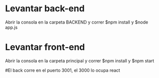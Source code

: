 # Levantar back-end

Abrir la consola en la carpeta BACKEND y correr $npm install y $node app.js

# Levantar front-end

Abrir la consola en la carpeta principal y correr $npm install y $npm start

#El back corre en el puerto 3001, el 3000 lo ocupa react
